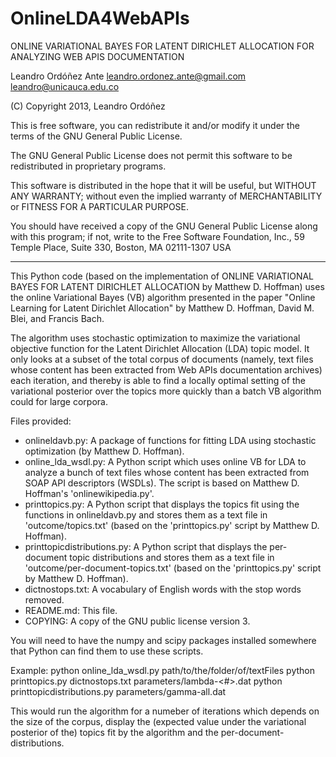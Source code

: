 OnlineLDA4WebAPIs
=================

ONLINE VARIATIONAL BAYES FOR LATENT DIRICHLET ALLOCATION
FOR ANALYZING WEB APIS DOCUMENTATION

Leandro Ordóñez Ante
leandro.ordonez.ante@gmail.com
leandro@unicauca.edu.co

(C) Copyright 2013, Leandro Ordóñez

This is free software, you can redistribute it and/or modify it under
the terms of the GNU General Public License.

The GNU General Public License does not permit this software to be
redistributed in proprietary programs.

This software is distributed in the hope that it will be useful, but
WITHOUT ANY WARRANTY; without even the implied warranty of
MERCHANTABILITY or FITNESS FOR A PARTICULAR PURPOSE.

You should have received a copy of the GNU General Public License
along with this program; if not, write to the Free Software
Foundation, Inc., 59 Temple Place, Suite 330, Boston, MA 02111-1307
USA

------------------------------------------------------------------------

This Python code (based on the implementation of ONLINE VARIATIONAL BAYES FOR 
LATENT DIRICHLET ALLOCATION by Matthew D. Hoffman) uses the online Variational 
Bayes (VB) algorithm presented in the paper "Online Learning for Latent Dirichlet
Allocation" by Matthew D. Hoffman, David M. Blei, and Francis Bach.

The algorithm uses stochastic optimization to maximize the variational
objective function for the Latent Dirichlet Allocation (LDA) topic model.
It only looks at a subset of the total corpus of documents (namely, text files
whose content has been extracted from Web APIs documentation archives) 
each iteration, and thereby is able to find a locally optimal setting of
the variational posterior over the topics more quickly than a batch
VB algorithm could for large corpora.


Files provided:
* onlineldavb.py: A package of functions for fitting LDA using stochastic
    optimization (by Matthew D. Hoffman).
* online_lda_wsdl.py: A Python script which uses online VB for LDA to analyze a 
  bunch of text files whose content has been extracted from SOAP API descriptors 
  (WSDLs). The script is based on Matthew D. Hoffman's 'onlinewikipedia.py'.
* printtopics.py: A Python script that displays the topics fit using the
  functions in onlineldavb.py and stores them as a text file in 'outcome/topics.txt'
  (based on the 'printtopics.py' script by Matthew D. Hoffman).
* printtopicdistributions.py: A Python script that displays the per-document topic 
  distributions and stores them as a text file in 'outcome/per-document-topics.txt' 
  (based on the 'printtopics.py' script by Matthew D. Hoffman).
* dictnostops.txt: A vocabulary of English words with the stop words removed.
* README.md: This file.
* COPYING: A copy of the GNU public license version 3.

You will need to have the numpy and scipy packages installed somewhere
that Python can find them to use these scripts.


Example:
python online_lda_wsdl.py path/to/the/folder/of/textFiles 
python printtopics.py dictnostops.txt parameters/lambda-<#>.dat
python printtopicdistributions.py parameters/gamma-all.dat

This would run the algorithm for a numeber of iterations which depends on the size of 
the corpus, display the (expected value under the variational posterior of the) 
topics fit by the algorithm and the per-document-distributions.
